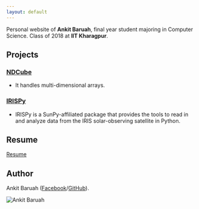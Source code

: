 ```yaml
---
layout: default
---
```


Personal website of **Ankit Baruah**, final year student majoring in Computer Science. Class of 2018 at **IIT Kharagpur**.

## Projects

### [NDCube](https://github.com/sunpy/ndcube)

* It handles multi-dimensional arrays.

### [IRISPy](https://github.com/sunpy/irispy)

* IRISPy is a SunPy-affiliated package that provides the tools to read in and analyze data from the IRIS solar-observing satellite in Python.

## Resume

[Resume](./)

## Author

Ankit Baruah ([Facebook](https://www.facebook.com/ankit.baruah.77)/[GitHub](http://github.com/abit2)).

![Ankit Baruah](https://cdn-images-1.medium.com/fit/c/200/200/1*ukeLtLhiO-dMiCPbT62Plg.jpeg)
